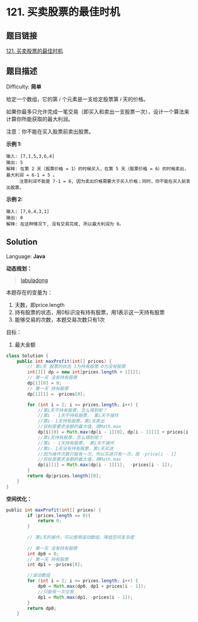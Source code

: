 # 121. 买卖股票的最佳时机

## 题目链接

[121\. 买卖股票的最佳时机](https://leetcode-cn.com/problems/best-time-to-buy-and-sell-stock/)

## 题目描述

Difficulty: **简单**

给定一个数组，它的第 _i_ 个元素是一支给定股票第 _i_ 天的价格。

如果你最多只允许完成一笔交易（即买入和卖出一支股票一次），设计一个算法来计算你所能获取的最大利润。

注意：你不能在买入股票前卖出股票。

**示例 1:**

```
输入: [7,1,5,3,6,4]
输出: 5
解释: 在第 2 天（股票价格 = 1）的时候买入，在第 5 天（股票价格 = 6）的时候卖出，最大利润 = 6-1 = 5 。
     注意利润不能是 7-1 = 6, 因为卖出价格需要大于买入价格；同时，你不能在买入前卖出股票。
```

**示例 2:**

```
输入: [7,6,4,3,1]
输出: 0
解释: 在这种情况下, 没有交易完成, 所以最大利润为 0。
```

## Solution

Language: **Java**

**动态规划：**

> [labuladong](https://labuladong.gitbook.io/algo/dong-tai-gui-hua-xi-lie/tuan-mie-gu-piao-wen-ti)

本题存在的变量为：

1. 天数，即price.length
2. 持有股票的状态，用0标识没有持有股票，用1表示这一天持有股票
3. 能够交易的次数，本题交易次数只有1次

目标：

1. 最大金额

```java
class Solution {
    public int maxProfit(int[] prices) {
        // 第i天 股票的状态 1为持有股票 0为没有股票
        int[][] dp = new int[prices.length + 1][2];
        // 第一天 没有持有股票
        dp[1][0] = 0;
        // 第一天 持有股票
        dp[1][1] = -prices[0];

        for (int i = 2; i <= prices.length; i++) {
            //第i天不持有股票，怎么得到呢？ 
            //第i - 1天不持有股票， 第i天不操作
            //第i- 1天持有股票，第i天卖出
            //目标是要求金额的最大值，用Math.max
            dp[i][0] = Math.max(dp[i - 1][0], dp[i - 1][1] + prices[i - 1]);
            //第i天持有股票，怎么得到呢？ 
            //第i - 1天持有股票， 第i天不操作
            //第i- 1天没有持有股票，第i天买进
            //因为操作次数只能有一次，所以买进只有一次，故 -price[i - 1]
            //目标是要求金额的最大值，用Math.max
            dp[i][1] = Math.max(dp[i - 1][1],  -prices[i - 1]);
        }
        return dp[prices.length][0];
    }
}
```

**空间优化：**

```java
​public int maxProfit(int[] prices) {
        if (prices.length == 0){
            return 0;
        }
        
        // 第i天的操作，可以使用滚动数组，降低空间复杂度
        
        // 第一天 没有持有股票
        int dp0 = 0;
        // 第一天 持有股票
        int dp1 = -prices[0];

        //滚动数组
        for (int i = 2; i <= prices.length; i++) {
            dp0 = Math.max(dp0, dp1 + prices[i - 1]);
            //只能有一次交易
            dp1 = Math.max(dp1, -prices[i - 1]);
        }
        return dp0;
    }
```
